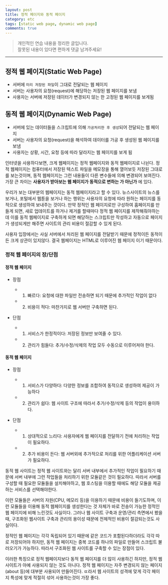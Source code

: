 ```yaml
---
layout: post
title: 정적 페이지와 동적 페이지
category: etc
tags: [static web page, dynamic web page]
comments: true
---
```


> 개인적인 연습 내용을 정리한 글입니다.     
잘못된 내용이 있다면 편하게 댓글 남겨주세요!  

<hr>

## 정적 웹 페이지(Static Web Page)

- 서버에 `미리 저장된 파일`이 그대로 전달되는 웹 페이지
- 서버는 사용자의 요청(request)에 해당하는 저장된 웹 페이지를 보냄
- 사용자는 서버에 저장된 데이터가 변경되지 않는 한 고정된 웹 페이지를 보게됨


## 동적 웹 페이지(Dynamic Web Page)

- 서버에 있는 데이터들을 스크립트에 의해 `가공처리한 후 생성`되어 전달되는 웹 페이지
- 서버는 사용자의 요청(request)을 해석하여 데이터를 가공 후 생성된 웹 페이지를 보냄
- 사용자는 상황, 시간, 요청 등에 따라 달라지는 웹 페이지를 보게 됨


인터넷을 사용하다보면, 크게 웹페이지는 정적 웹페이지와 동적 웹페이지로 나뉜다. 정적 웹페이지는 컴퓨터에서 저장된 텍스트 파일을 메모장을 통해 열어보듯 저장된 그대로를 보는것이며, 동적 웹페이지는 그런 내용들이 다른 변수들에 의해 변경되어 보여진다. 가장 큰 차이는 **사용자가 받아보는 웹 페이지가 동적으로 변하는 가 아닌가** 에 있다.

우리가 보는 대부분의 웹페이지는 동적 웹페이지라고 할 수 있다. 뉴스사이트의 뉴스를 보거나, 포털에서 웹툰을 보거나 하는 행위는 사용자의 요청에 따라 원하는 페이지를 동적으로 생성하여 보내주는 것이다. 만약 정적인 웹 페이지로만 구성하여 홈페이지를 만들게 되면, 새로 업데이트를 하거나 제거를 할때마다 정적 웹 페이지를 제작해줘야하는데 이를 동적 웹페이지로 구축하게 되면 해당하는 스크립트만 작성하고 자동으로 페이지가 생성되게만 해주면 사이트의 관리 비용이 절감할 수 있게 된다.

사용자 입장에서는 사실 서버에서 처리된 웹 페이지를 전달받기 때문에 정적이든 동적이든 크게 상관이 있지않다. 결국 웹페이지는 HTML로 이루어진 웹 페이지 이기 때문이다.


### 정적 웹 페이지의 장/단점

#### 정적 웹 페이지

- 장점
  - 1. 빠르다: 요청에 대한 파일만 전송하면 되기 때문에 추가적인 작업이 없다
  - 2. 비용이 적다: 마찬가지로 웹 서버만 구축하면 된다.

- 단점
  - 1. 서비스가 한정적이다: 저장된 정보만 보여줄 수 있다.
  - 2. 관리가 힘들다: 추가/수정/삭제의 작업 모두 수동으로 이루어져야 한다.


#### 동적 웹 페이지

- 장점
  - 1. 서비스가 다양하다: 다양한 정보를 조합하여 동적으로 생성하여 제공이 가능하다
  - 2. 관리가 쉽다: 웹 사이트 구조에 따라서 추가/수정/삭제 등의 작업이 용이하다.

- 단점
  - 1. 상대적으로 느리다: 사용자에게 웹 페이지를 전달하기 전에 처리하는 작업이 필요하다.
  - 2. 추가 비용이 든다: 웹 서버외에 추가적으로 처리를 위한 어플리케이션 서버가 필요하다.


동적 웹 사이트는 정적 웹 사이트와는 달리 서버 내부에서 추가적인 작업이 필요하기 때문에 서버 내부에 그런 작업들을 처리하기 위한 모듈같은 것이 필요하다. 따라서 서버를 구성할 때 필요한 모듈들을 설치해야하고, 웹 호스팅을 이용할 때에도 해당 모듈을 제공하는 서비스를 선택해야한다.

이런 모듈들은 서버의 자원(CPU, 메모리 등)을 이용하기 때문에 비용이 들기도하며, 이런 모듈들을 이용해 동적 웹페이지를 생성한다는 것 자체가 바로 전송이 가능한 정적인 웹 페이지에 비해 느린것도 사실이다. 그러나 웹 사이트 구축과 운영/관리 측면에서 봤을때, 구조화된 웹사이트 구축과 관리의 용이성 때문에 전체적인 비용이 절감되는것도 사실이다.

정적인 웹 페이지는 각각 독립되어 있기 때문에 같은 코드가 포함된다하더라도 각각 따로 저장되어야 하지만, 동적 웹 페이지는 중복 코드를 하나의 파일로 만들어 스크립트 불러오기가 가능하다. 따라서 구조화된 웹 사이트를 구축할 수 있는 장점이 있다.

이러한 특징으로 정적 웹페이지보다 동적 웹 페이지를 더 많이 사용하긴 하지만, 정적 웹사이트가 아예 사용되지 않는 것도 아니다. 정적 웹 페이지는 자주 변경되지 않는 페이지(about 등)에 대부분 사용되어 만들어진다. ㄸ라서 웹 사이트의 성격에 맞게 각각 페이지 특성에 맞게 적절히 섞어 사용하는것이 가장 좋다.

